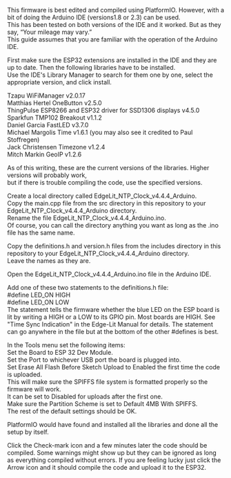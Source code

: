 This firmware is best edited and compiled using PlatformIO. However, with a bit of doing the Arduino IDE (versions1.8 or 2.3) can be used.    
This has been tested on both versions of the IDE and it worked. But as they say, “Your mileage may vary.”    
This guide assumes that you are familiar with the operation of the Arduino IDE.   

First make sure the ESP32 extensions are installed in the IDE and they are up to date. Then the following libraries have to be installed.    
Use the IDE's Library Manager to search for them one by one, select the appropriate version, and click install.     

Tzapu WiFiManager v2.0.17   
Matthias Hertel OneButton v2.5.0   
ThingPulse ESP8266 and ESP32 driver for SSD1306 displays v4.5.0   
Sparkfun TMP102 Breakout v1.1.2   
Daniel Garcia FastLED v3.7.0   
Michael Margolis Time v1.6.1  (you may also see it credited to Paul Stoffregen)    
Jack Christensen Timezone v1.2.4   
Mitch Markin GeoIP v1.2.6   

As of this writing, these are the current versions of the libraries. Higher versions will probably work,    
but if there is trouble compiling the code, use the specified versions.

Create a local directory called EdgeLit_NTP_Clock_v4.4.4_Arduino.    
Copy the main.cpp file from the src directory in this repository to your EdgeLit_NTP_Clock_v4.4.4_Arduino directory.    
Rename the file EdgeLit_NTP_Clock_v4.4.4_Arduino.ino.    
Of course, you can call the directory anything you want as long as the .ino file has the same name.   

Copy the definitions.h and version.h files from the includes directory in this repository to your EdgeLit_NTP_Clock_v4.4.4_Arduino directory.    
Leave the names as they are.    

Open the EdgeLit_NTP_Clock_v4.4.4_Arduino.ino file in the Arduino IDE.  

Add one of these two statements to the definitions.h file:   
#define LED_ON HIGH   
#define LED_ON LOW   
The statement tells the firmware whether the blue LED on the ESP board is lit by writing a HIGH or a LOW to its GPIO pin. Most boards are HIGH.
See "Time Sync Indication" in the Edge-Lit Manual for details.
The statement can go anywhere in the file but at the bottom of the other #defines is best.    

In the Tools menu set the following items:   
Set the Board to ESP 32 Dev Module.   
Set the Port to whichever USB port the board is plugged into.   
Set Erase All Flash Before Sketch Upload to Enabled the first time the code is uploaded.    
  This will make sure the SPIFFS file system is formatted properly so the firmware will work.    
  It can be set to Disabled for uploads after the first one.     
Make sure the Partition Scheme is set to Default 4MB With SPIFFS.   
The rest of the default settings should be OK.   

PlatformIO would have found and installed all the libraries and done all the setup by itself.   

Click the Check-mark icon and a few minutes later the code should be compiled. Some warnings might show up but they can be ignored
as long as everything compiled without errors.
If you are feeling lucky just click the Arrow icon and it should compile the code and upload it to the ESP32.   
